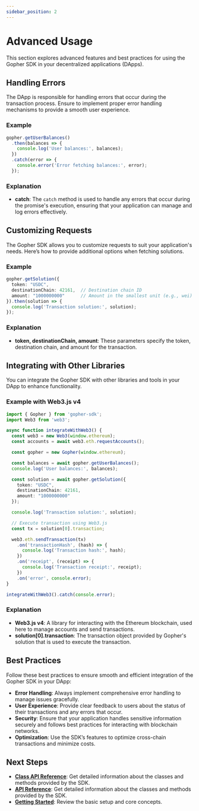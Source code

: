 ```yaml
---
sidebar_position: 2
---
```


# Advanced Usage

This section explores advanced features and best practices for using the Gopher SDK in your decentralized applications (DApps).

## Handling Errors

The DApp is responsible for handling errors that occur during the transaction process. Ensure to implement proper error handling mechanisms to provide a smooth user experience.

### Example

```typescript
gopher.getUserBalances()
  .then(balances => {
    console.log('User balances:', balances);
  })
  .catch(error => {
    console.error('Error fetching balances:', error);
  });
```

### Explanation

- **catch**: The `catch` method is used to handle any errors that occur during the promise's execution, ensuring that your application can manage and log errors effectively.

## Customizing Requests

The Gopher SDK allows you to customize requests to suit your application's needs. Here’s how to provide additional options when fetching solutions.

### Example

```typescript
gopher.getSolution({
  token: "USDC",
  destinationChain: 42161,  // Destination chain ID
  amount: "1000000000"      // Amount in the smallest unit (e.g., wei)
}).then(solution => {
  console.log('Transaction solution:', solution);
});
```

### Explanation

- **token, destinationChain, amount**: These parameters specify the token, destination chain, and amount for the transaction.

## Integrating with Other Libraries

You can integrate the Gopher SDK with other libraries and tools in your DApp to enhance functionality.

### Example with Web3.js v4

```typescript
import { Gopher } from 'gopher-sdk';
import Web3 from 'web3';

async function integrateWithWeb3() {
  const web3 = new Web3(window.ethereum);
  const accounts = await web3.eth.requestAccounts();

  const gopher = new Gopher(window.ethereum);

  const balances = await gopher.getUserBalances();
  console.log('User balances:', balances);

  const solution = await gopher.getSolution({
    token: "USDC",
    destinationChain: 42161,
    amount: "1000000000"
  });

  console.log('Transaction solution:', solution);

  // Execute transaction using Web3.js
  const tx = solution[0].transaction;

  web3.eth.sendTransaction(tx)
    .on('transactionHash', (hash) => {
      console.log('Transaction hash:', hash);
    })
    .on('receipt', (receipt) => {
      console.log('Transaction receipt:', receipt);
    })
    .on('error', console.error);
}

integrateWithWeb3().catch(console.error);
```

### Explanation

- **Web3.js v4**: A library for interacting with the Ethereum blockchain, used here to manage accounts and send transactions.
- **solution[0].transaction**: The transaction object provided by Gopher's solution that is used to execute the transaction.

## Best Practices

Follow these best practices to ensure smooth and efficient integration of the Gopher SDK in your DApp:

- **Error Handling**: Always implement comprehensive error handling to manage issues gracefully.
- **User Experience**: Provide clear feedback to users about the status of their transactions and any errors that occur.
- **Security**: Ensure that your application handles sensitive information securely and follows best practices for interacting with blockchain networks.
- **Optimization**: Use the SDK’s features to optimize cross-chain transactions and minimize costs.

## Next Steps

- **[Class API Reference](class-reference.md)**: Get detailed information about the classes and methods provided by the SDK.
- **[API Reference](api-functions.md)**: Get detailed information about the classes and methods provided by the SDK.
- **[Getting Started](../get-started.md)**: Review the basic setup and core concepts.
